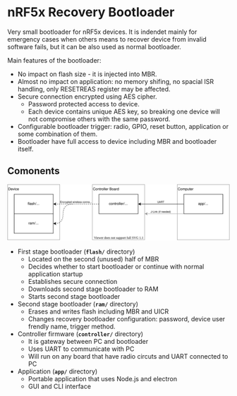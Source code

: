 nRF5x Recovery Bootloader
=========================

Very small bootloader for nRF5x devices.
It is indendet mainly for emergency cases when others means to recover device from invalid software fails, but it can be also used as normal bootloader.

Main features of the bootloader:
- No impact on flash size - it is injected into MBR.
- Almost no impact on application: no memory shifing, no spacial ISR handling, only RESETREAS register may be affected.
- Secure connection encrypted using AES cipher.
  - Password protected access to device.
  - Each device contains unique AES key, so breaking one device will not compromise others with the same password.
- Configurable bootloader trigger: radio, GPIO, reset button, application or some combination of them.
- Bootloader have full access to device including MBR and bootloader itself.

Comonents
---------

[![Alt text](doc/Components.svg)](https://kildom.github.io/drawio/#doc/Components.svg)

- First stage bootloader (**`flash/`** directory)
  - Located on the second (unused) half of MBR
  - Decides whether to start bootloader or continue with normal application startup
  - Establishes secure connection
  - Downloads second stage bootloader to RAM
  - Starts second stage bootloader
- Second stage bootloader (**`ram/`** directory)
  - Erases and writes flash including MBR and UICR
  - Changes recovery bootloader configuration: password, device user frendly name, trigger method.
- Controller firmware (**`controller/`** directory)
  - It is gateway between PC and bootloader
  - Uses UART to communicate with PC
  - Will run on any board that have radio circuts and UART connected to PC
- Application (**`app/`** directory)
  - Portable application that uses Node.js and electron
  - GUI and CLI interface
  
